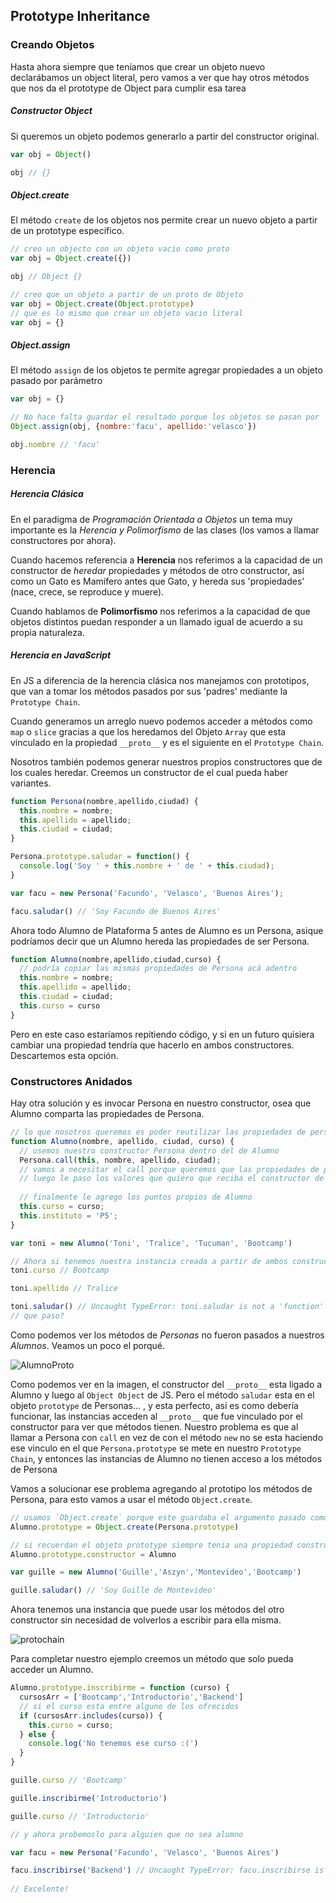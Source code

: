 ## Prototype Inheritance

### Creando Objetos

Hasta ahora siempre que teníamos que crear un objeto nuevo declarábamos un object literal, pero vamos a ver que hay otros métodos que nos da el prototype de Object para cumplir esa tarea

##### Constructor Object

Si queremos un objeto podemos generarlo a partir del constructor original.

```javascript
var obj = Object()

obj // {}
```

##### Object.create

El método `create` de los objetos nos permite crear un nuevo objeto a partir de un prototype especifico.

```javascript
// creo un objecto con un objeto vacio como proto
var obj = Object.create({})

obj // Object {}

// creo que un objeto a partir de un proto de Objeto
var obj = Object.create(Object.prototype)
// que es lo mismo que crear un objeto vacio literal
var obj = {}
```

##### Object.assign

El método `assign` de los objetos te permite agregar propiedades a un objeto pasado por parámetro

```javascript
var obj = {}

// No hace falta guardar el resultado porque los objetos se pasan por `referencia`
Object.assign(obj, {nombre:'facu', apellido:'velasco'})

obj.nombre // 'facu' 
```

### Herencia

##### Herencia Clásica

En el paradigma de _Programación Orientada a Objetos_ un tema muy importante es la _Herencia y Polimorfismo_ de las clases (los vamos a llamar constructores por ahora).

Cuando hacemos referencia a **Herencia** nos referimos a la capacidad de un constructor de _heredar_ propiedades y métodos de otro constructor, así como un Gato es Mamífero antes que Gato, y hereda sus 'propiedades' (nace, crece, se reproduce y muere).

Cuando hablamos de **Polimorfismo** nos referimos a la capacidad de que objetos distintos puedan responder a un llamado igual de acuerdo a su propia naturaleza. 

##### Herencia en JavaScript

En JS a diferencia de la herencia clásica nos manejamos con prototipos, que van a tomar los métodos pasados por sus 'padres' mediante la `Prototype Chain`.

Cuando generamos un arreglo nuevo podemos acceder a métodos como `map` o `slice` gracias a que los heredamos del Objeto `Array` que esta vinculado en la propiedad `__proto__` y es el siguiente en el `Prototype Chain`.

Nosotros también podemos generar nuestros propios constructores que de los cuales heredar. Creemos un constructor de el cual pueda haber variantes.

```javascript
function Persona(nombre,apellido,ciudad) {
  this.nombre = nombre;
  this.apellido = apellido;
  this.ciudad = ciudad;
}

Persona.prototype.saludar = function() {
  console.log('Soy ' + this.nombre + ' de ' + this.ciudad);
}

var facu = new Persona('Facundo', 'Velasco', 'Buenos Aires');

facu.saludar() // 'Soy Facundo de Buenos Aires'
```

Ahora todo Alumno de Plataforma 5 antes de Alumno es un Persona, asique podríamos decir que un Alumno hereda las propiedades de ser Persona.

```javascript
function Alumno(nombre,apellido,ciudad,curso) {
  // podría copiar las mismas propiedades de Persona acá adentro
  this.nombre = nombre;
  this.apellido = apellido;
  this.ciudad = ciudad;
  this.curso = curso
}
```

Pero en este caso estaríamos repitiendo código, y si en un futuro quisiera cambiar una propiedad tendría que hacerlo en ambos constructores.
Descartemos esta opción.

### Constructores Anidados

Hay otra solución y es invocar Persona en nuestro constructor, osea que Alumno comparta las propiedades de Persona.

```javascript
// lo que nosotros queremos es poder reutilizar las propiedades de persona,
function Alumno(nombre, apellido, ciudad, curso) {
  // usemos nuestro constructor Persona dentro del de Alumno
  Persona.call(this, nombre, apellido, ciudad);
  // vamos a necesitar el call porque queremos que las propiedades de persona, queden en bajo el objeto que va a devolver Alumno, y no uno nuevo del constructor Persona.
  // luego le paso los valores que quiero que reciba el constructor de Alumno
  
  // finalmente le agrego los puntos propios de Alumno
  this.curso = curso;
  this.instituto = 'P5';
}

var toni = new Alumno('Toni', 'Tralice', 'Tucuman', 'Bootcamp')

// Ahora si tenemos nuestra instancia creada a partir de ambos constructores
toni.curso // Bootcamp

toni.apellido // Tralice

toni.saludar() // Uncaught TypeError: toni.saludar is not a 'function'
// que paso?
```

Como podemos ver los métodos de _Personas_ no fueron pasados a nuestros _Alumnos_. Veamos un poco el porqué.

![AlumnoProto](https://pledu-plataforma5.s3.amazonaws.com/3a0e391b-2b89-4ae9-9bca-4544cb391a94/AlumnoProto.png)

Como podemos ver en la imagen, el constructor del `__proto__` esta ligado a Alumno y luego al `Object Object` de JS. Pero el método `saludar` esta en el objeto `prototype` de Personas... , y esta perfecto, así es como debería funcionar, las instancias acceden al `__proto__` que fue vinculado por el constructor para ver que métodos tienen. Nuestro problema es que al llamar a Persona con `call` en vez de con el método `new` no se esta haciendo ese vinculo en el que `Persona.prototype` se mete en nuestro `Prototype Chain`, y entonces las instancias de Alumno no tienen acceso a los métodos de Persona

Vamos a solucionar ese problema agregando al prototipo los métodos de Persona, para esto vamos a usar el método `Object.create`.

```javascript
// usamos `Object.create` porque este guardaba el argumento pasado como `__proto__` del objeto a retornar
Alumno.prototype = Object.create(Persona.prototype)

// si recuerdan el objeto prototype siempre tenia una propiedad constructor que hacia referencia a la función en si, con la asignación que hicimos arriba lo pisamos, por lo que deberíamos volver a agregarlo.
Alumno.prototype.constructor = Alumno

var guille = new Alumno('Guille','Aszyn','Montevideo','Bootcamp')

guille.saludar() // 'Soy Guille de Montevideo'
```

Ahora tenemos una instancia que puede usar los métodos del otro constructor sin necesidad de volverlos a escribir para ella misma.

![protochain](https://pledu-plataforma5.s3.amazonaws.com/3a0e391b-2b89-4ae9-9bca-4544cb391a94/protochain.png)

Para completar nuestro ejemplo creemos un método que solo pueda acceder un Alumno.

```javascript
Alumno.prototype.inscribirme = function (curso) {
  cursosArr = ['Bootcamp','Introductorio','Backend']
  // si el curso esta entre alguno de los ofrecidos 
  if (cursosArr.includes(curso)) {
    this.curso = curso;
  } else {
    console.log('No tenemos ese curso :(')
  }
}

guille.curso // 'Bootcamp'

guille.inscribirme('Introductorio')

guille.curso // 'Introductorio'

// y ahora probemoslo para alguien que no sea alumno

var facu = new Persona('Facundo', 'Velasco', 'Buenos Aires')

facu.inscribirse('Backend') // Uncaught TypeError: facu.inscribirse is not a 'function'
  
// Excelente!
```
